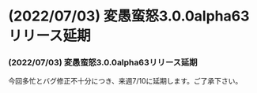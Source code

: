 # (2022/07/03) 変愚蛮怒3.0.0alpha63リリース延期

### (2022/07/03) 変愚蛮怒3.0.0alpha63リリース延期
今回多忙とバグ修正不十分につき、来週7/10に延期します。ご了承下さい。

